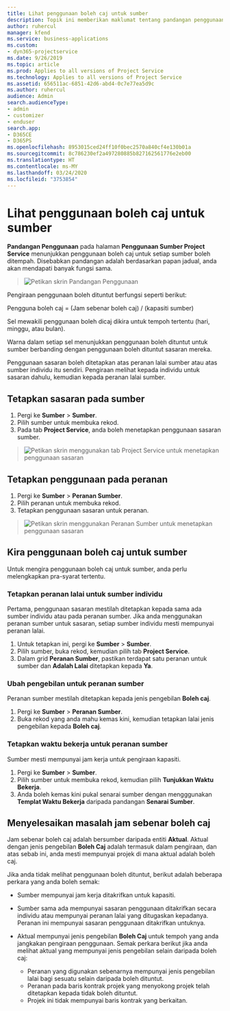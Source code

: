 ```yaml
---
title: Lihat penggunaan boleh caj untuk sumber
description: Topik ini memberikan maklumat tentang pandangan penggunaan sumber.
author: ruhercul
manager: kfend
ms.service: business-applications
ms.custom:
- dyn365-projectservice
ms.date: 9/26/2019
ms.topic: article
ms.prod: Applies to all versions of Project Service
ms.technology: Applies to all versions of Project Service
ms.assetid: 656511ac-6851-42d6-abd4-0c7e77ea5d9c
ms.author: ruhercul
audience: Admin
search.audienceType:
- admin
- customizer
- enduser
search.app:
- D365CE
- D365PS
ms.openlocfilehash: 8953015ced24ff10f0bec2570a840cf4e130b01a
ms.sourcegitcommit: 8c786230ef2a497280885b827162561776e2eb00
ms.translationtype: HT
ms.contentlocale: ms-MY
ms.lasthandoff: 03/24/2020
ms.locfileid: "3753854"
---
```

# <a name="view-chargeable-utilization-for-resources"></a>Lihat penggunaan boleh caj untuk sumber
 
**Pandangan Penggunaan** pada halaman **Penggunaan Sumber Project Service** menunjukkan penggunaan boleh caj untuk setiap sumber boleh ditempah. Disebabkan pandangan adalah berdasarkan papan jadual, anda akan mendapati banyak fungsi sama.

> ![Petikan skrin Pandangan Penggunaan](media/FAQ-utilization-1.png)
 

Pengiraan penggunaan boleh dituntut berfungsi seperti berikut:

   Pengguna boleh caj = (Jam sebenar boleh caj) / (kapasiti sumber)

Sel mewakili penggunaan boleh dicaj dikira untuk tempoh tertentu (hari, minggu, atau bulan).

Warna dalam setiap sel menunjukkan penggunaan boleh dituntut untuk sumber berbanding dengan penggunaan boleh dituntut sasaran mereka. 

Penggunaan sasaran boleh ditetapkan atas peranan lalai sumber atau atas sumber individu itu sendiri. Pengiraan melihat kepada individu untuk sasaran dahulu, kemudian kepada peranan lalai sumber.

## <a name="set-target-on-a-resource"></a>Tetapkan sasaran pada sumber

1. Pergi ke **Sumber** \> **Sumber**. 
2. Pilih sumber untuk membuka rekod. 
3. Pada tab **Project Service**, anda boleh menetapkan penggunaan sasaran sumber.

> ![Petikan skrin menggunakan tab Project Service untuk menetapkan penggunaan sasaran](media/FAQ-utilization-2.png)
 
## <a name="set-target-utilization-on-a-role"></a>Tetapkan penggunaan pada peranan

1. Pergi ke **Sumber** \> **Peranan Sumber**. 
2. Pilih peranan untuk membuka rekod. 
3. Tetapkan penggunaan sasaran untuk peranan.

> ![Petikan skrin menggunakan Peranan Sumber untuk menetapkan penggunaan sasaran](media/FAQ-utilization-3.png)
 
## <a name="calculate-chargeable-utilization-for-a-resource"></a>Kira penggunaan boleh caj untuk sumber

Untuk mengira penggunaan boleh caj untuk sumber, anda perlu melengkapkan pra-syarat tertentu. 

### <a name="set-default-role-for-individual-resource"></a>Tetapkan peranan lalai untuk sumber individu

Pertama, penggunaan sasaran mestilah ditetapkan kepada sama ada sumber individu atau pada peranan sumber. Jika anda menggunakan peranan sumber untuk sasaran, setiap sumber individu mesti mempunyai peranan lalai. 

1. Untuk tetapkan ini, pergi ke **Sumber** \> **Sumber**. 
2. Pilih sumber, buka rekod, kemudian pilih tab **Project Service**. 
3. Dalam grid **Peranan Sumber**, pastikan terdapat satu peranan untuk sumber dan **Adalah Lalai** ditetapkan kepada **Ya**.
 
### <a name="change-billing-type-for-resource-role"></a>Ubah pengebilan untuk peranan sumber

Peranan sumber mestilah ditetapkan kepada jenis pengebilan **Boleh caj**. 

1. Pergi ke **Sumber** \> **Peranan Sumber**. 
2. Buka rekod yang anda mahu kemas kini, kemudian tetapkan lalai jenis pengebilan kepada **Boleh caj**.

### <a name="set-working-hours-for-resource-role"></a>Tetapkan waktu bekerja untuk peranan sumber
 
Sumber mesti mempunyai jam kerja untuk pengiraan kapasiti. 

1. Pergi ke **Sumber** \> **Sumber**. 
2. Pilih sumber untuk membuka rekod, kemudian pilih **Tunjukkan Waktu Bekerja**. 
3. Anda boleh kemas kini pukal senarai sumber dengan mengggunakan **Templat Waktu Bekerja** daripada pandangan **Senarai Sumber**.

## <a name="troubleshooting-chargeable-actual-hours"></a>Menyelesaikan masalah jam sebenar boleh caj

Jam sebenar boleh caj adalah bersumber daripada entiti **Aktual**. Aktual dengan jenis pengebilan **Boleh Caj** adalah termasuk dalam pengiraan, dan atas sebab ini, anda mesti mempunyai projek di mana aktual adalah boleh caj.

Jika anda tidak melihat penggunaan boleh dituntut, berikut adalah beberapa perkara yang anda boleh semak:

- Sumber mempunyai jam kerja ditakrifkan untuk kapasiti.
- Sumber sama ada mempunyai sasaran penggunaan ditakrifkan secara individu atau mempunyai peranan lalai yang ditugaskan kepadanya. Peranan ini mempunyai sasaran penggunaan ditakrifkan untuknya.
- Aktual mempunyai jenis pengebilan **Boleh Caj** untuk tempoh yang anda jangkakan pengiraan penggunaan. Semak perkara berikut jika anda melihat aktual yang mempunyai jenis pengebilan selain daripada boleh caj:

  - Peranan yang digunakan sebenarnya mempunyai jenis pengebilan lalai bagi sesuatu selain daripada boleh dituntut.
  - Peranan pada baris kontrak projek yang menyokong projek telah ditetapkan kepada tidak boleh dituntut.
  - Projek ini tidak mempunyai baris kontrak yang berkaitan.


